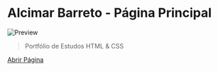 # Alcimar Barreto - Página Principal

![Preview](https://alcimarbarreto.github.io/img/tela.png)

 > Portfólio de Estudos HTML & CSS

[Abrir Página](https://alcimarbarreto.github.io/)
